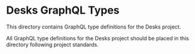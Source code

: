 # Desks GraphQL Types

This directory contains GraphQL type definitions for the Desks project.

All GraphQL type definitions for the Desks project should be placed in this
directory following project standards.
